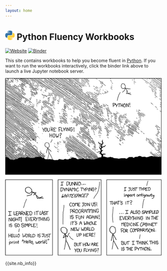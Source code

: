 ```yaml
---
layout: home
---
```


# <img width="30" src="assets/figures/python-logo.png"/> Python Fluency Workbooks

[![Website](https://img.shields.io/badge/launch-website-yellow)](https://nancynobody.github.io/python3_fluency/)
[![Binder](https://mybinder.org/badge_logo.svg)](https://mybinder.org/v2/gh/nancynobody/python3_fluency/tree/master/notebooks/master)

This site contains workbooks to help you become fluent in [Python](https://docs.python.org/3/). If you want to run the workbooks interactively, click the binder link above to launch a live Jupyter notebook server.

<img width="500" src="assets/figures/python-xkcdc.png"/>

{{site.nb_info}}